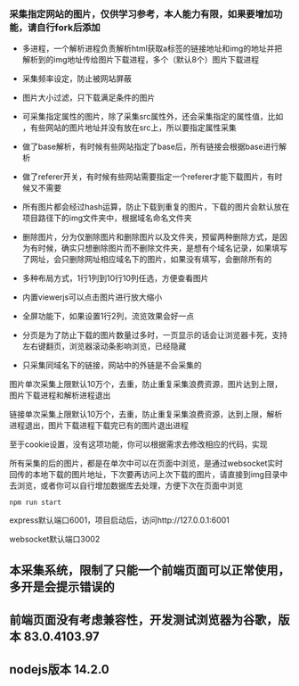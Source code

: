 ### 采集指定网站的图片，仅供学习参考，本人能力有限，如果要增加功能，请自行fork后添加

* 多进程，一个解析进程负责解析html获取a标签的链接地址和img的地址并把解析到的img地址传给图片下载进程，多个（默认8个）图片下载进程

* 采集频率设定，防止被网站屏蔽

* 图片大小过滤，只下载满足条件的图片

* 可采集指定属性的图片，除了采集src属性外，还会采集指定的属性值，比如<img data-img="xxxxxx">，有些网站的图片地址并没有放在src上，所以要指定属性采集

* 做了base解析，有时候有些网站指定了base后，所有链接会根据base进行解析

* 做了referer开关，有时候有些网站需要指定一个referer才能下载图片，有时候又不需要

* 所有图片都会经过hash运算，防止下载到重复的图片，下载的图片会默认放在项目路径下的img文件夹中，根据域名命名文件夹

* 删除图片，分为仅删除图片和删除图片以及文件夹，预留两种删除方式，是因为有时候，确实只想删除图片而不删除文件夹，是想有个域名记录，如果填写了网址，会只删除网址相应域名下的图片，如果没有填写，会删除所有的

* 多种布局方式，1行1列到10行10列任选，方便查看图片

* 内置viewerjs可以点击图片进行放大缩小

* 全屏功能下，如果设置1行2列，流览效果会好一点

* 分页是为了防止下载的图片数量过多时，一页显示的话会让浏览器卡死，支持左右键翻页，浏览器滚动条影响浏览，已经隐藏

* 只采集同域名下的链接，网站中的外链是不会采集的

图片单次采集上限默认10万个，去重，防止重复采集浪费资源，图片达到上限，图片下载进程和解析进程退出

链接单次采集上限默认10万个，去重，防止重复采集浪费资源，达到上限，解析进程退出，图片下载进程下载完已有的图片退出进程

至于cookie设置，没有这项功能，你可以根据需求去修改相应的代码，实现

所有采集的后的图片，都是在单次中可以在页面中浏览，是通过websocket实时回传的本地下载的图片地址，下次要再访问上次下载的图片，请直接到img目录中去浏览，或者你可以自行增加数据库去处理，方便下次在页面中浏览

```
npm run start
```

express默认端口6001，项目启动后，访问http://127.0.0.1:6001

websocket默认端口3002

## 本采集系统，限制了只能一个前端页面可以正常使用，多开是会提示错误的
## 前端页面没有考虑兼容性，开发测试浏览器为谷歌，版本 83.0.4103.97
## nodejs版本 14.2.0

